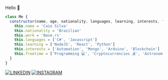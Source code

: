 Hello 👋

```javascript
class Me {
  constructor(name, age, nationality, languages, learning, interests, freetime) {
    this.name = 'Caio Silva'
    this.nationality = 'Brazilian'
    this.work = 'Nave.rs'
    this.languages = ['C#', 'Javascript']
    this.learning = ['NodeJS', 'React', 'Python']
    this.interests = ['Automation', 'Mongo', 'Arduino', 'Blockchain']
    this.freetime = ['Programming 💻', 'Cryptocurrencies 💰', 'Astronomy 🔭']
  }
}
```

[![LINKEDIN](https://img.shields.io/badge/LINKEDIN%20-%23323330.svg?&style=for-the-badge&logo=linkedin&logoColor=white&color=blue)](https://www.linkedin.com/in/caiosilvabatista/)
[![INSTAGRAM](https://img.shields.io/badge/INSTAGRAM%20-%23323330.svg?&style=for-the-badge&logo=instagram&logoColor=white&color=blueviolet)](https://www.instagram.com/caaio.sb/)
